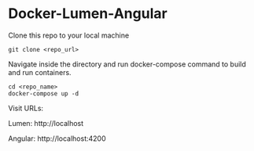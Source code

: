 # Docker-Lumen-Angular

Clone this repo to your local machine

    git clone <repo_url>

Navigate inside the directory and run docker-compose command to build and run containers.

    cd <repo_name>
    docker-compose up -d

Visit URLs:

Lumen: http://localhost

Angular: http://localhost:4200 
